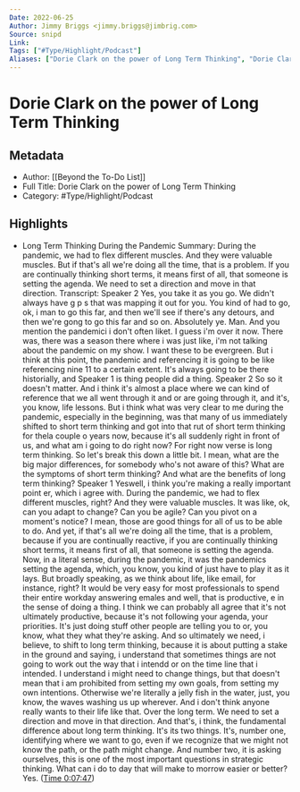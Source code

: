 ```yaml
---
Date: 2022-06-25
Author: Jimmy Briggs <jimmy.briggs@jimbrig.com>
Source: snipd
Link: 
Tags: ["#Type/Highlight/Podcast"]
Aliases: ["Dorie Clark on the power of Long Term Thinking", "Dorie Clark on the power of Long Term Thinking"]
---
```

# Dorie Clark on the power of Long Term Thinking

## Metadata
- Author: [[Beyond the To-Do List]]
- Full Title: Dorie Clark on the power of Long Term Thinking
- Category: #Type/Highlight/Podcast

## Highlights
- Long Term Thinking During the Pandemic
  Summary:
  During the pandemic, we had to flex different muscles. And they were valuable muscles. But if that's all we're doing all the time, that is a problem. If you are continually thinking short terms, it means first of all, that someone is setting the agenda. We need to set a direction and move in that direction.
  Transcript:
  Speaker 2
  Yes, you take it as you go. We didn't always have g p s that was mapping it out for you. You kind of had to go, ok, i man to go this far, and then we'll see if there's any detours, and then we're gong to go this far and so on. Absolutely ye. Man. And you mention the pandemici i don't often liket. I guess i'm over it now. There was, there was a season there where i was just like, i'm not talking about the pandemic on my show. I want these to be evergreen. But i think at this point, the pandemic and referencing it is going to be like referencing nine 11 to a certain extent. It's always going to be there historially, and
  Speaker 1
  is thing people did a thing.
  Speaker 2
  So so it doesn't matter. And i think it's almost a place where we can kind of reference that we all went through it and or are going through it, and it's, you know, life lessons. But i think what was very clear to me during the pandemic, especially in the beginning, was that many of us immediately shifted to short term thinking and got into that rut of short term thinking for thela couple o years now, because it's all suddenly right in front of us, and what am i going to do right now? For right now verse is long term thinking. So let's break this down a little bit. I mean, what are the big major differences, for somebody who's not aware of this? What are the symptoms of short term thinking? And what are the benefits of long term thinking?
  Speaker 1
  Yeswell, i think you're making a really important point er, which i agree with. During the pandemic, we had to flex different muscles, right? And they were valuable muscles. It was like, ok, can you adapt to change? Can you be agile? Can you pivot on a moment's notice? I mean, those are good things for all of us to be able to do. And yet, if that's all we're doing all the time, that is a problem, because if you are continually reactive, if you are continually thinking short terms, it means first of all, that someone is setting the agenda. Now, in a literal sense, during the pandemic, it was the pandemics setting the agenda, which, you know, you kind of just have to play it as it lays. But broadly speaking, as we think about life, like email, for instance, right? It would be very easy for most professionals to spend their entire workday answering emales and well, that is productive, e in the sense of doing a thing. I think we can probably all agree that it's not ultimately productive, because it's not following your agenda, your priorities. It's just doing stuff other people are telling you to or, you know, what they what they're asking. And so ultimately we need, i believe, to shift to long term thinking, because it is about putting a stake in the ground and saying, i understand that sometimes things are not going to work out the way that i intendd or on the time line that i intended. I understand i might need to change things, but that doesn't mean that i am prohibited from setting my own goals, from setting my own intentions. Otherwise we're literally a jelly fish in the water, just, you know, the waves washing us up wherever. And i don't think anyone really wants to their life like that. Over the long term. We need to set a direction and move in that direction. And that's, i think, the fundamental difference about long term thinking. It's its two things. It's, number one, identifying where we want to go, even if we recognize that we might not know the path, or the path might change. And number two, it is asking ourselves, this is one of the most important questions in strategic thinking. What can i do to day that will make to morrow easier or better? Yes. ([Time 0:07:47](https://share.snipd.com/snip/6cd2c18b-80f7-46d2-b484-8efdbb8671de))
